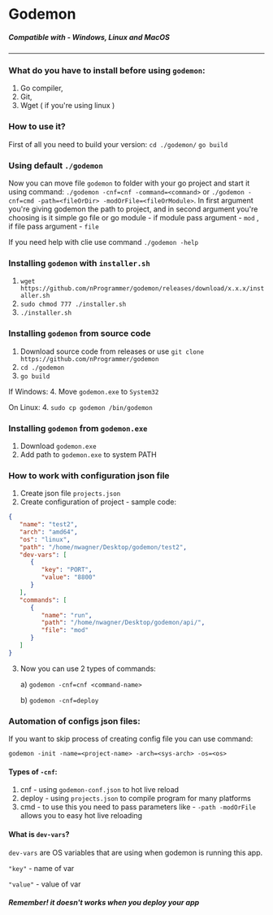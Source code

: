 # Godemon

##### Compatible with - Windows, Linux and MacOS

---



### What do you have to install before using `godemon`:
1. Go compiler,
2. Git,
3. Wget ( if you're using linux )

### How to use it?
First of all you need to build your version:
`cd ./godemon/`
`go build`

### Using default `./godemon`
Now you can move file `godemon` to folder with your go project and 
start it using command: `./godemon -cnf=cnf -command=<command>` or `./godemon -cnf=cmd -path=<fileOrDir> -modOrFile=<fileOrModule>`.
In first argument you're giving godemon the path to project, and in second
argument you're choosing is it simple go file or go module - if module pass
argument - `mod` , if file pass argument - `file`

If you need help with clie use command `./godemon -help`

### Installing `godemon` with `installer.sh`
1. `wget https://github.com/nProgrammer/godemon/releases/download/x.x.x/installer.sh`
2. `sudo chmod 777 ./installer.sh`
3. `./installer.sh`

### Installing `godemon` from source code
1. Download source code from releases or use `git clone https://github.com/nProgrammer/godemon`
2. `cd ./godemon`
3. `go build`
   
If Windows:
4. Move `godemon.exe` to `System32`
   
On Linux:
4. `sudo cp godemon /bin/godemon`

### Installing `godemon` from `godemon.exe`
1. Download `godemon.exe`
2. Add path to `godemon.exe` to system PATH

### How to work with configuration json file
1. Create json file `projects.json`
2. Create configuration of project - sample code:
```json
{
   "name": "test2",
   "arch": "amd64",
   "os": "linux",
   "path": "/home/nwagner/Desktop/godemon/test2",
   "dev-vars": [
      {
         "key": "PORT",
         "value": "8800"
      }
   ],
   "commands": [
      {
         "name": "run",
         "path": "/home/nwagner/Desktop/godemon/api/",
         "file": "mod"
      }
   ]
}
```
3. Now you can use 2 types of commands:
    
    a) `godemon -cnf=cnf <command-name>`
    
    b) `godemon -cnf=deploy`

### Automation of configs json files:
If you want to skip process of creating config file you can use command:

`godemon -init -name=<project-name> -arch=<sys-arch> -os=<os>`

#### Types of `-cnf`:

1. cnf - using `godemon-conf.json` to hot live reload
2. deploy - using `projects.json` to compile program for many platforms
3. cmd - to use this you need to pass parameters like - `-path -modOrFile ` allows you to easy hot live reloading

#### What is `dev-vars`?
`dev-vars` are OS variables that are using when godemon is running this app.

`"key"` - name of var

`"value"` - value of var
##### Remember! it doesn't works when you deploy your app